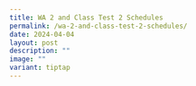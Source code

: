 ```yaml
---
title: WA 2 and Class Test 2 Schedules
permalink: /wa-2-and-class-test-2-schedules/
date: 2024-04-04
layout: post
description: ""
image: ""
variant: tiptap
---
```

